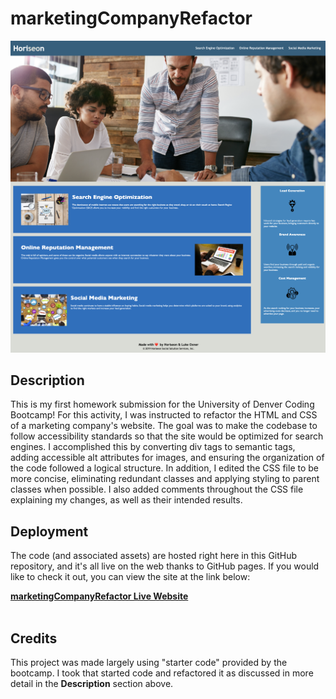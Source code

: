 # marketingCompanyRefactor

![screenshot of website](screenshot.png)



## Description

This is my first homework submission for the University of Denver Coding Bootcamp! For this activity, I was instructed to refactor the HTML and CSS of a marketing company's website. The goal was to make the codebase to follow accessibility standards so that the site would be optimized for search engines. I accomplished this by converting div tags to semantic tags, adding accessible alt attributes for images, and ensuring the organization of the code followed a logical structure. In addition, I edited the CSS file to be more concise, eliminating redundant classes and applying styling to parent classes when possible. I also added comments throughout the CSS file explaining my changes, as well as their intended results. 

## Deployment

The code (and associated assets) are hosted right here in this GitHub repository, and it's all live on the web thanks to GitHub pages. If you would like to check it out, you can view the site at the link below:

<a href="https://lukeoxner.github.io/marketingCompanyRefactor" target="_blank"><b>marketingCompanyRefactor Live Website</b></a>
<br><br>

 ## Credits
 
 This project was made largely using "starter code" provided by the bootcamp. I took that started code and refactored it as discussed in more detail in the **Description** section above.
